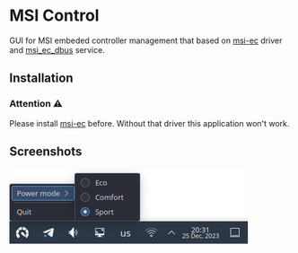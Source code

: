 # MSI Control

GUI for MSI embeded controller management that based on [msi-ec](https://github.com/BeardOverflow/msi-ec/) driver and [msi_ec_dbus](https://github.com/lmaxyz/msi_ec_dbus) service.

## Installation

### Attention ⚠

Please install [msi-ec](https://github.com/BeardOverflow/msi-ec/) before. Without that driver this application won't work.

## Screenshots

![Screenshot](/screenshots/screenshot_1.png?raw=true "Tray icon management")
